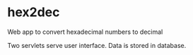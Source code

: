 # hex2dec
Web app to convert hexadecimal numbers to decimal 

Two servlets serve user interface. Data is stored in database.
